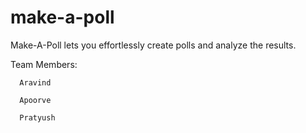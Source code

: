 # make-a-poll
Make-A-Poll lets you effortlessly create polls and analyze the results.

Team Members:

      Aravind

      Apoorve

      Pratyush
